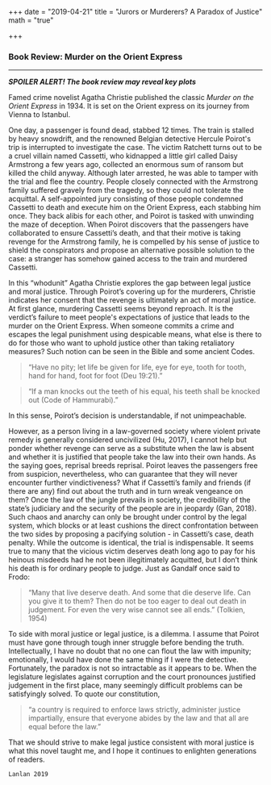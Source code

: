 +++
date = "2019-04-21"
title = "Jurors or Murderers? A Paradox of Justice"
math = "true"

+++

### Book Review: Murder on the Orient Express



---

**_SPOILER ALERT! The book review may reveal key plots_**

Famed crime novelist Agatha Christie published the classic _Murder on the Orient Express_ in 1934. It is set on the Orient express on its journey from Vienna to Istanbul.

One day, a passenger is found dead, stabbed 12 times. The train is stalled by heavy snowdrift, and the renowned Belgian detective Hercule Poirot's trip is interrupted to investigate the case. The victim Ratchett turns out to be a cruel villain named Cassetti, who kidnapped a little girl called Daisy Armstrong a few years ago, collected an enormous sum of ransom but killed the child anyway. Although later arrested, he was able to tamper with the trial and flee the country. People closely connected with the Armstrong family suffered gravely from the tragedy, so they could not tolerate the acquittal. A self-appointed jury consisting of those people condemned Cassetti to death and execute him on the Orient Express, each stabbing him once. They back alibis for each other, and Poirot is tasked with unwinding the maze of deception. When Poirot discovers that the passengers have collaborated to ensure Cassetti’s death, and that their motive is taking revenge for the Armstrong family, he is compelled by his sense of justice to shield the conspirators and propose an alternative possible solution to the case: a stranger has somehow gained access to the train and murdered Cassetti.

In this “whodunit” Agatha Christie explores the gap between legal justice and moral justice. Through Poirot’s covering up for the murderers, Christie indicates her consent that the revenge is ultimately an act of moral justice. At first glance, murdering Cassetti seems beyond reproach. It is the verdict’s failure to meet people's expectations of justice that leads to the murder on the Orient Express. When someone commits a crime and escapes the legal punishment using despicable means, what else is there to do for those who want to uphold justice other than taking retaliatory measures? Such notion can be seen in the Bible and some ancient Codes.

> “Have no pity; let life be given for life, eye for eye, tooth for tooth, hand for hand, foot for foot (Deu 19:21).”

> “If a man knocks out the teeth of his equal, his teeth shall be knocked out (Code of Hammurabi).”

In this sense, Poirot’s decision is understandable, if not unimpeachable.

However, as a person living in a law-governed society where violent private remedy is generally considered uncivilized (Hu, 2017), I cannot help but ponder whether revenge can serve as a substitute when the law is absent and whether it is justified that people take the law into their own hands. As the saying goes, reprisal breeds reprisal. Poirot leaves the passengers free from suspicion, nevertheless, who can guarantee that they will never encounter further vindictiveness? What if Cassetti’s family and friends (if there are any) find out about the truth and in turn wreak vengeance on them? Once the law of the jungle prevails in society, the credibility of the state’s judiciary and the security of the people are in jeopardy (Gan, 2018). Such chaos and anarchy can only be brought under control by the legal system, which blocks or at least cushions the direct confrontation between the two sides by proposing a pacifying solution - in Cassetti’s case, death penalty. While the outcome is identical, the trial is indispensable. It seems true to many that the vicious victim deserves death long ago to pay for his heinous misdeeds had he not been illegitimately acquitted, but I don’t think his death is for ordinary people to judge. Just as Gandalf once said to Frodo:

> “Many that live deserve death. And some that die deserve life. Can you give it to them? Then do not be too eager to deal out death in judgement. For even the very wise cannot see all ends.” (Tolkien, 1954)

To side with moral justice or legal justice, is a dilemma. I assume that Poirot must have gone through tough inner struggle before bending the truth. Intellectually, I have no doubt that no one can flout the law with impunity; emotionally, I would have done the same thing if I were the detective. Fortunately, the paradox is not so intractable as it appears to be. When the legislature legislates against corruption and the court pronounces justified judgement in the first place, many seemingly difficult problems can be satisfyingly solved. To quote our constitution, 

> “a country is required to enforce laws strictly, administer justice impartially, ensure that everyone abides by the law and that all are equal before the law.” 

That we should strive to make legal justice consistent with moral justice is what this novel taught me, and I hope it continues to enlighten generations of readers.


`Lanlan 2019`